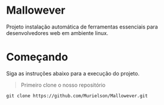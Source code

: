 # Mallowever
Projeto instalação automática de ferramentas essenciais para desenvolvedores web em ambiente linux.

# Começando
Siga as instruções abaixo para a execução do projeto.

> Primeiro clone o nosso repositório 
```
git clone https://github.com/Murielson/Mallowever.git

```

